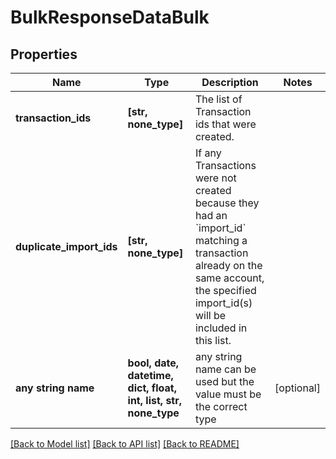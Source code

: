 # BulkResponseDataBulk


## Properties
Name | Type | Description | Notes
------------ | ------------- | ------------- | -------------
**transaction_ids** | **[str, none_type]** | The list of Transaction ids that were created. | 
**duplicate_import_ids** | **[str, none_type]** | If any Transactions were not created because they had an &#x60;import_id&#x60; matching a transaction already on the same account, the specified import_id(s) will be included in this list. | 
**any string name** | **bool, date, datetime, dict, float, int, list, str, none_type** | any string name can be used but the value must be the correct type | [optional]

[[Back to Model list]](../README.md#documentation-for-models) [[Back to API list]](../README.md#documentation-for-api-endpoints) [[Back to README]](../README.md)



